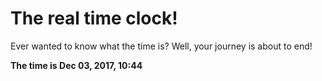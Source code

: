 # The real time clock!

Ever wanted to know what the time is? Well, your journey is about to end!

**The time is Dec 03, 2017, 10:44**